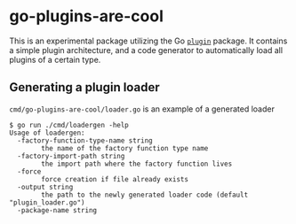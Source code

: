 # go-plugins-are-cool

This is an experimental package utilizing the Go [`plugin`](https://pkg.go.dev/plugin) package. It contains a simple plugin architecture, and a code generator to automatically load all plugins of a certain type.

## Generating a plugin loader

`cmd/go-plugins-are-cool/loader.go` is an example of a generated loader

```
$ go run ./cmd/loadergen -help
Usage of loadergen:
  -factory-function-type-name string
        the name of the factory function type name
  -factory-import-path string
        the import path where the factory function lives
  -force
        force creation if file already exists
  -output string
        the path to the newly generated loader code (default "plugin_loader.go")
  -package-name string
```